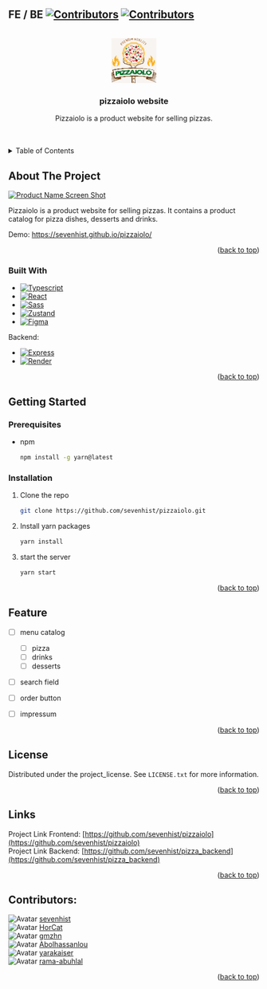 <a id="readme-top"></a>

<!-- PROJECT SHIELDS -->

## FE / BE [![Contributors][contributors-shield]][contributors-url] [![Contributors][contributors-shield2]][contributors-url2]



<!-- PROJECT LOGO -->
<br />
<div align="center">
  <a href="https://github.com/sevenhist/pizzaiolo">
    <img src="public/icons/icon-96x96.png" alt="Logo" width="90" height="90">
  </a>

<h3 align="center">pizzaiolo website</h3>

  <p align="center">
    Pizzaiolo is a product website for selling pizzas.
    <br />
    <!-- <a href="https://github.com/github_username/repo_name"><strong>Explore the docs »</strong></a> -->
    <br />
    <br />
  </p>
</div>



<!-- TABLE OF CONTENTS -->
<details>
  <summary>Table of Contents</summary>
  <ol>
    <li>
      <a href="#about-the-project">About The Project</a>
      <ul>
        <li><a href="#built-with">Built With</a></li>
      </ul>
    </li>
    <li>
      <a href="#getting-started">Getting Started</a>
      <ul>
        <li><a href="#prerequisites">Prerequisites</a></li>
        <li><a href="#installation">Installation</a></li>
      </ul>
    </li>
    <li><a href="#roadmap">Roadmap</a></li>
    <li><a href="#license">License</a></li>
    <li><a href="#links">Links</a></li>
    <li><a href="#contributors">Contributors</a></li>    
  </ol>
</details>



<!-- ABOUT THE PROJECT -->
## About The Project

[![Product Name Screen Shot][product-screenshot]]("public/icons/icon-96x96.png)

Pizzaiolo is a product website for selling pizzas. It contains a product catalog for pizza dishes, desserts and drinks.  

Demo: https://sevenhist.github.io/pizzaiolo/

<p align="right">(<a href="#readme-top">back to top</a>)</p>



### Built With

* [![Typescript][TS]][TS-url]
* [![React][React.js]][React-url]
* [![Sass][Sass]][Sass-url]
* [![Zustand][Zustand.js]][Zustand-url]
* [![Figma][Figma]][Figma-url]

Backend:
* [![Express][Express.js]][Express-url]
* [![Render][Render]][Render-url]
  

<p align="right">(<a href="#readme-top">back to top</a>)</p>


<!-- GETTING STARTED -->
## Getting Started

### Prerequisites

* npm
  ```sh
  npm install -g yarn@latest
  ```

### Installation

1. Clone the repo
   ```sh
   git clone https://github.com/sevenhist/pizzaiolo.git
   ```
2. Install yarn packages
   ```sh
   yarn install
   ```
3. start the server
    ```sh
   yarn start
   ```

<p align="right">(<a href="#readme-top">back to top</a>)</p>



<!-- ROADMAP -->
## Feature

- [ ] menu catalog
    - [ ] pizza
    - [ ] drinks
    - [ ] desserts
- [ ] search field
- [ ] order button  
- [ ] impressum  


<p align="right">(<a href="#readme-top">back to top</a>)</p>




<!-- LICENSE -->
## License

Distributed under the project_license. See `LICENSE.txt` for more information.

<p align="right">(<a href="#readme-top">back to top</a>)</p>



<!-- Links -->
## Links

Project Link Frontend: [https://github.com/sevenhist/pizzaiolo](https://github.com/sevenhist/pizzaiolo)  
Project Link Backend: [https://github.com/sevenhist/pizza_backend](https://github.com/sevenhist/pizza_backend)
  
<p align="right">(<a href="#readme-top">back to top</a>)</p>

<!-- Contributors -->
## Contributors:

<img src="https://avatars.githubusercontent.com/u/113990226?v=4" alt="Avatar" width="30" height="30"> [sevenhist](https://github.com/sevenhist)  
<img src="https://avatars.githubusercontent.com/u/145600785?v=4" alt="Avatar" width="30" height="30"> [HorCat](https://github.com/HorCat)  
<img src="https://avatars.githubusercontent.com/u/146127262?v=4" alt="Avatar" width="30" height="30"> [gmzhn](https://github.com/gmzhn)  
<img src="https://avatars.githubusercontent.com/u/146092910?v=4" alt="Avatar" width="30" height="30"> [Abolhassanlou](https://github.com/Abolhassanlou)  
<img src="https://avatars.githubusercontent.com/u/146189846?v=4" alt="Avatar" width="30" height="30"> [yarakaiser](https://github.com/yarakaiser)  
<img src="https://avatars.githubusercontent.com/u/146093677?v=4" alt="Avatar" width="30" height="30"> [rama-abuhlal](https://github.com/rama-abuhlal)  


<p align="right">(<a href="#readme-top">back to top</a>)</p>



<!-- MARKDOWN LINKS & IMAGES -->
<!-- https://www.markdownguide.org/basic-syntax/#reference-style-links -->
[contributors-shield]: https://img.shields.io/github/contributors/sevenhist/pizzaiolo.svg?style=for-the-badge
[contributors-url]: https://github.com/sevenhist/pizzaiolo/graphs/contributors
[contributors-shield2]: https://img.shields.io/github/contributors/sevenhist/pizza_backend.svg?style=for-the-badge
[contributors-url2]: https://github.com/sevenhist/pizza_backend/graphs/contributors
[license-url]: https://github.com/github_username/repo_name/blob/master/LICENSE.txt
[product-screenshot]: public/LOGO_Name_Kopie.jpg
[Sass]: https://img.shields.io/badge/sass-CC6699?style=for-the-badge&logo=sass&logoColor=white
[Sass-url]: https://sass-lang.com/
[TS]: https://img.shields.io/badge/typescript-3178C6?style=for-the-badge&logo=typescript&logoColor=white
[TS-url]: https://www.typescriptlang.org/
[React.js]: https://img.shields.io/badge/React-20232A?style=for-the-badge&logo=react&logoColor=61DAFB
[React-url]: https://reactjs.org/
[Figma]: https://img.shields.io/badge/figma-F24E1E?style=for-the-badge&logo=figma&logoColor=white
[Figma-url]: https://figma.com/
[Express.js]: https://img.shields.io/badge/express.js-000000?style=for-the-badge&logo=express&logoColor=white
[Express-url]: https://expressjs.com/
[Zustand.js]: https://img.shields.io/badge/zustand-FFDD00?style=for-the-badge&logo=zustand&logoColor=black
[Zustand-url]: https://zustand-demo.pmnd.rs/
[Render]: https://img.shields.io/badge/render-0466D6?style=for-the-badge&logo=render&logoColor=white
[Render-url]: https://render.com/




<!-- # dev-archive:
## 1st installation of yarn-components
1. yarn install 
2. yarn add sass
3. yarn add react-router-dom
4. yarn add axios
5. yarn add zustand
6. yarn add  workbox-webpack-plugin
7. yarn start -->



